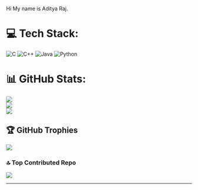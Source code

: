 Hi My name is Aditya Raj.
# 💻 Tech Stack:
![C](https://img.shields.io/badge/c-%2300599C.svg?style=for-the-badge&logo=c&logoColor=white) ![C++](https://img.shields.io/badge/c++-%2300599C.svg?style=for-the-badge&logo=c%2B%2B&logoColor=white) ![Java](https://img.shields.io/badge/java-%23ED8B00.svg?style=for-the-badge&logo=openjdk&logoColor=white) ![Python](https://img.shields.io/badge/python-3670A0?style=for-the-badge&logo=python&logoColor=ffdd54) 
# 📊 GitHub Stats:
![](https://github-readme-stats.vercel.app/api?username=Aditya-Raj925&theme=dark&hide_border=false&include_all_commits=false&count_private=true)<br/>
![](https://github-readme-streak-stats.herokuapp.com/?user=Aditya-Raj925&theme=dark&hide_border=false)<br/>
![](https://github-readme-stats.vercel.app/api/top-langs/?username=Aditya-Raj925&theme=dark&hide_border=false&include_all_commits=false&count_private=true&layout=compact)

## 🏆 GitHub Trophies
![](https://github-profile-trophy.vercel.app/?username=Aditya-Raj925&theme=radical&no-frame=false&no-bg=true&margin-w=4)


### 🔝 Top Contributed Repo
![](https://github-contributor-stats.vercel.app/api?username=Aditya-Raj925&limit=5&theme=dark&combine_all_yearly_contributions=true)

---
